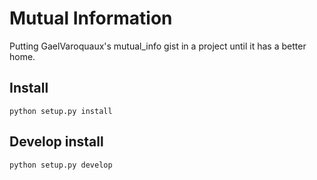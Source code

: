 # Mutual Information

Putting GaelVaroquaux's mutual_info gist in a project until it has a better home.

## Install

    python setup.py install

## Develop install

    python setup.py develop
